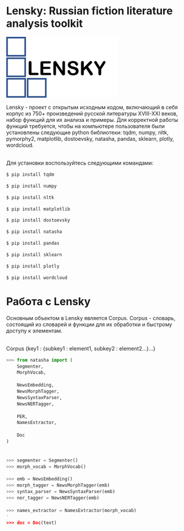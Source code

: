 # Lensky: Russian fiction literature analysis toolkit


![alt tag](https://github.com/DDPronin/lensky/blob/main/Lensky_badge.png)

Lensky - проект с открытым исходным кодом, включающий в себя корпус из 750+ произведений русской литературы XVIII-XXI веков, набор функций для их анализа и примеры. Для корректной работы функций требуется, чтобы на компьютере пользователя были установлены следующие python библиотеки: tqdm, numpy, nltk, pymorphy2, matplotlib, dostoevsky, natasha, pandas, sklearn, plotly, wordcloud.

<br/> Для установки воспользуйтесь следующими командами:

```bash
$ pip install tqdm
```
```bash
$ pip install numpy
```
```bash
$ pip install nltk
```
```bash
$ pip install matplotlib
```
```bash
$ pip install dostoevsky
```
```bash
$ pip install natasha
```
```bash
$ pip install pandas
```
```bash
$ pip install sklearn
```
```bash
$ pip install plotly
```
```bash
$ pip install wordcloud
```
# Работа с Lensky
Основным объектом в Lensky является Corpus. Corpus - словарь, состоящий из словарей и функции для их обработки и быстрому доступу к элементам. 

<br/>Corpus {key1 : {subkey1 : element1, subkey2 : element2...}...}

```python
>>> from natasha import (
    Segmenter,
    MorphVocab,
    
    NewsEmbedding,
    NewsMorphTagger,
    NewsSyntaxParser,
    NewsNERTagger,
    
    PER,
    NamesExtractor,

    Doc
)


>>> segmenter = Segmenter()
>>> morph_vocab = MorphVocab()

>>> emb = NewsEmbedding()
>>> morph_tagger = NewsMorphTagger(emb)
>>> syntax_parser = NewsSyntaxParser(emb)
>>> ner_tagger = NewsNERTagger(emb)

>>> names_extractor = NamesExtractor(morph_vocab)
'
>>> doc = Doc(text)
```
